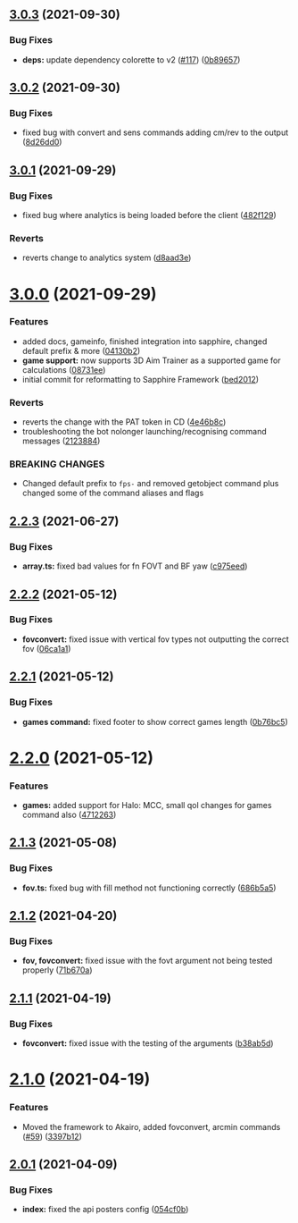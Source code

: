 ## [3.0.3](https://github.com/animafps/fpsmath/compare/v3.0.2...v3.0.3) (2021-09-30)


### Bug Fixes

* **deps:** update dependency colorette to v2 ([#117](https://github.com/animafps/fpsmath/issues/117)) ([0b89657](https://github.com/animafps/fpsmath/commit/0b8965735351ca45d4d94abea4f552db655b1e96))

## [3.0.2](https://github.com/animafps/fpsmath/compare/v3.0.1...v3.0.2) (2021-09-30)


### Bug Fixes

* fixed bug with convert and sens commands adding cm/rev to the output ([8d26dd0](https://github.com/animafps/fpsmath/commit/8d26dd0ab199bba3a30d4a0693d535b9b5a276cf))

## [3.0.1](https://github.com/animafps/fpsmath/compare/v3.0.0...v3.0.1) (2021-09-29)


### Bug Fixes

* fixed bug where analytics is being loaded before the client ([482f129](https://github.com/animafps/fpsmath/commit/482f129645a043ff85063e0f6e3f3cfbee83741d))


### Reverts

* reverts change to analytics system ([d8aad3e](https://github.com/animafps/fpsmath/commit/d8aad3e961f40be01004ddb1e00f95f9bf1e8e13))

# [3.0.0](https://github.com/animafps/fpsmath/compare/v2.2.3...v3.0.0) (2021-09-29)


### Features

* added docs, gameinfo, finished integration into sapphire, changed default prefix & more ([04130b2](https://github.com/animafps/fpsmath/commit/04130b25524b8dd0893bc6edb10dfb24a2368ef8))
* **game support:** now supports 3D Aim Trainer as a supported game for calculations ([08731ee](https://github.com/animafps/fpsmath/commit/08731ee068c5710555503fb685b91615b95f9779))
* initial commit for reformatting to Sapphire Framework ([bed2012](https://github.com/animafps/fpsmath/commit/bed20129944a5bbce6352b68de8e8ac7a1340d05))


### Reverts

* reverts the change with the PAT token in CD ([4e46b8c](https://github.com/animafps/fpsmath/commit/4e46b8c9d1c623141544721dc0d18717a99d0de6))
* troubleshooting the bot nolonger launching/recognising command messages ([2123884](https://github.com/animafps/fpsmath/commit/21238849fb8215f1b0ce5425e8bff642d1c40aeb))


### BREAKING CHANGES

* Changed default prefix to `fps-` and removed getobject command plus changed some of
the command aliases and flags

## [2.2.3](https://github.com/AnimaFPS/FPSMath/compare/v2.2.2...v2.2.3) (2021-06-27)


### Bug Fixes

* **array.ts:** fixed bad values for fn FOVT and BF yaw ([c975eed](https://github.com/AnimaFPS/FPSMath/commit/c975eed1bbb40e9cbdc9916d015563c5835bf85d))

## [2.2.2](https://github.com/AnimaFPS/FPSMath/compare/v2.2.1...v2.2.2) (2021-05-12)


### Bug Fixes

* **fovconvert:** fixed issue with vertical fov types not outputting the correct fov ([06ca1a1](https://github.com/AnimaFPS/FPSMath/commit/06ca1a1c9a9e55663841dc4143b1fc22484d9ea1))

## [2.2.1](https://github.com/AnimaFPS/FPSMath/compare/v2.2.0...v2.2.1) (2021-05-12)


### Bug Fixes

* **games command:** fixed footer to show correct games length ([0b76bc5](https://github.com/AnimaFPS/FPSMath/commit/0b76bc580ead7a88af01b60fc35353984b8c8773))

# [2.2.0](https://github.com/AnimaFPS/FPSMath/compare/v2.1.3...v2.2.0) (2021-05-12)


### Features

* **games:** added support for Halo: MCC, small qol changes for games command also ([4712263](https://github.com/AnimaFPS/FPSMath/commit/4712263baffaadc8186d4984ff7da52a951550aa))

## [2.1.3](https://github.com/AnimaFPS/FPSMath/compare/v2.1.2...v2.1.3) (2021-05-08)


### Bug Fixes

* **fov.ts:** fixed bug with fill method not functioning correctly ([686b5a5](https://github.com/AnimaFPS/FPSMath/commit/686b5a5d8997a6b9e68e793b3006df40780f2748))

## [2.1.2](https://github.com/AnimaFPS/FPSMath/compare/v2.1.1...v2.1.2) (2021-04-20)

### Bug Fixes

- **fov, fovconvert:** fixed issue with the fovt argument not being tested properly ([71b670a](https://github.com/AnimaFPS/FPSMath/commit/71b670a22bae83dc7fac0fb3b42d856c4f1efd62))

## [2.1.1](https://github.com/AnimaFPS/FPSMath/compare/v2.1.0...v2.1.1) (2021-04-19)

### Bug Fixes

- **fovconvert:** fixed issue with the testing of the arguments ([b38ab5d](https://github.com/AnimaFPS/FPSMath/commit/b38ab5df35846dc193c1899343f56296cd4dbfeb))

# [2.1.0](https://github.com/AnimaFPS/FPSMath/compare/v2.0.1...v2.1.0) (2021-04-19)

### Features

- Moved the framework to Akairo, added fovconvert, arcmin commands ([#59](https://github.com/AnimaFPS/FPSMath/issues/59)) ([3397b12](https://github.com/AnimaFPS/FPSMath/commit/3397b128c0020bf100b6059e020743bf878517e1))

## [2.0.1](https://github.com/AnimaFPS/FPSMath/compare/v2.0.0...v2.0.1) (2021-04-09)

### Bug Fixes

- **index:** fixed the api posters config ([054cf0b](https://github.com/AnimaFPS/FPSMath/commit/054cf0bd088588cf6a98cc0ef0679296822695bc))
